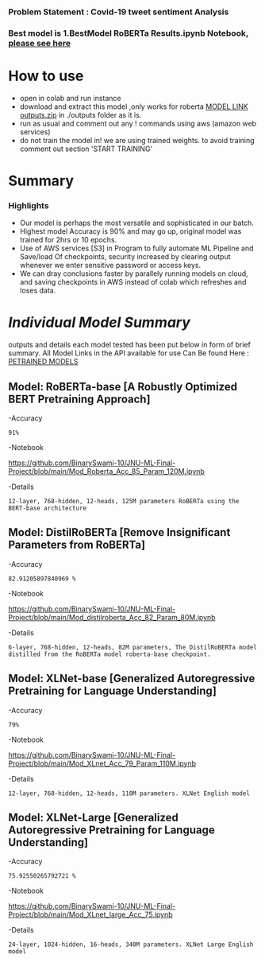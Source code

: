 ### Problem Statement : Covid-19 tweet sentiment Analysis

### Best model is 1.BestModel RoBERTa Results.ipynb Notebook, [please see here](https://colab.research.google.com/drive/1Gq3_w9l2kPWKP_CQJjnnHB1mr7XiW9-M?usp=sharing)

# How to use
- open in colab and run instance 
- download and extract this model ,only works for roberta [MODEL LINK outputs.zip](https://nikhil-colab-bucket.s3-us-west-2.amazonaws.com/outputs.zip) in ./outputs folder as it is.
- run as usual and comment out any ! commands using aws (amazon web services)
- do not train the model in! we are using trained weights. to avoid training comment out section 'START TRAINING'

# Summary
### Highlights
- Our model is perhaps the most versatile and sophisticated in our batch.
- Highest model Accuracy is 90% and may go up, original model was trained for 2hrs or 10 epochs. 
- Use of AWS services [S3] in Program to fully automate ML Pipeline and Save/load Of checkpoints, security increased by clearing output whenever we enter sensitive password or access keys.
- We can dray conclusions faster by parallely running models on cloud, and saving checkpoints in AWS instead of colab which refreshes and loses data.


# *Individual Model Summary* 
outputs and details each model tested has been put below in form of brief summary. 
All Model Links in the API available for use Can Be found Here : [PETRAINED MODELS](https://huggingface.co/transformers/pretrained_models.html)

## Model:  RoBERTa-base [A Robustly Optimized BERT Pretraining Approach]

  -Accuracy
  
    91%

  -Notebook
  
   https://github.com/BinarySwami-10/JNU-ML-Final-Project/blob/main/Mod_Roberta_Acc_85_Param_120M.ipynb

  -Details
  
    12-layer, 768-hidden, 12-heads, 125M parameters RoBERTa using the BERT-base architecture

## Model: DistilRoBERTa [Remove Insignificant Parameters from RoBERTa]

  -Accuracy
  
    82.91205897840969 %
  
  -Notebook
  
   https://github.com/BinarySwami-10/JNU-ML-Final-Project/blob/main/Mod_distilroberta_Acc_82_Param_80M.ipynb
    
  -Details
       	
    6-layer, 768-hidden, 12-heads, 82M parameters, The DistilRoBERTa model distilled from the RoBERTa model roberta-base checkpoint.


## Model: XLNet-base [Generalized Autoregressive Pretraining for Language Understanding]

  -Accuracy
  
    79%

  -Notebook
  
   https://github.com/BinarySwami-10/JNU-ML-Final-Project/blob/main/Mod_XLnet_Acc_79_Param_110M.ipynb
    
  -Details
    
    12-layer, 768-hidden, 12-heads, 110M parameters. XLNet English model

## Model: XLNet-Large [Generalized Autoregressive Pretraining for Language Understanding]

  -Accuracy
    
    75.92550265792721 %
  
  -Notebook
    
   https://github.com/BinarySwami-10/JNU-ML-Final-Project/blob/main/Mod_XLnet_large_Acc_75.ipynb
  
  -Details
    
    24-layer, 1024-hidden, 16-heads, 340M parameters. XLNet Large English model

